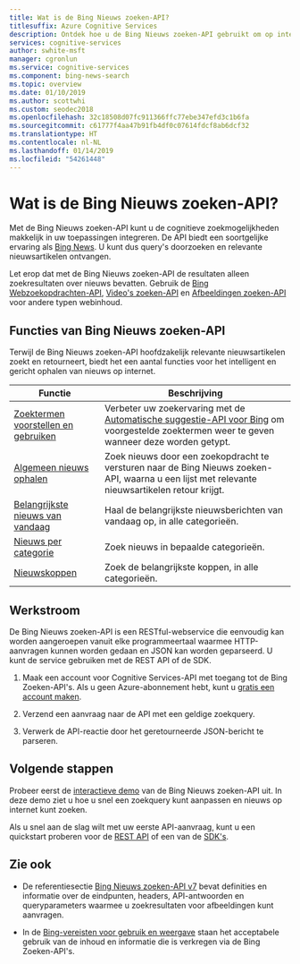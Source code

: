 ```yaml
---
title: Wat is de Bing Nieuws zoeken-API?
titlesuffix: Azure Cognitive Services
description: Ontdek hoe u de Bing Nieuws zoeken-API gebruikt om op internet te zoeken naar nieuws in meerdere categorieën, waaronder in kopteksten en in populaire onderwerpen.
services: cognitive-services
author: swhite-msft
manager: cgronlun
ms.service: cognitive-services
ms.component: bing-news-search
ms.topic: overview
ms.date: 01/10/2019
ms.author: scottwhi
ms.custom: seodec2018
ms.openlocfilehash: 32c18508d07fc911366ffc77ebe347efd3c1b6fa
ms.sourcegitcommit: c61777f4aa47b91fb4df0c07614fdcf8ab6dcf32
ms.translationtype: HT
ms.contentlocale: nl-NL
ms.lasthandoff: 01/14/2019
ms.locfileid: "54261448"
---
```

# <a name="what-is-the-bing-news-search-api"></a>Wat is de Bing Nieuws zoeken-API?

Met de Bing Nieuws zoeken-API kunt u de cognitieve zoekmogelijkheden makkelijk in uw toepassingen integreren. De API biedt een soortgelijke ervaring als [Bing News](https://www.bing.com/news). U kunt dus query's doorzoeken en relevante nieuwsartikelen ontvangen.

Let erop dat met de Bing Nieuws zoeken-API de resultaten alleen zoekresultaten over nieuws bevatten. Gebruik de [Bing Webzoekopdrachten-API](../bing-web-search/search-the-web.md), [Video's zoeken-API](../bing-video-search/search-the-web.md) en [Afbeeldingen zoeken-API](../bing-image-search/overview.md) voor andere typen webinhoud.

## <a name="bing-news-search-api-features"></a>Functies van Bing Nieuws zoeken-API

Terwijl de Bing Nieuws zoeken-API hoofdzakelijk relevante nieuwsartikelen zoekt en retourneert, biedt het een aantal functies voor het intelligent en gericht ophalen van nieuws op internet.

|Functie  |Beschrijving  |
|---------|---------|
|[Zoektermen voorstellen en gebruiken](concepts/search-for-news.md#suggest-and-use-search-terms)     | Verbeter uw zoekervaring met de [Automatische suggestie-API voor Bing](../bing-autosuggest/get-suggested-search-terms.md) om voorgestelde zoektermen weer te geven wanneer deze worden getypt.         |
|[Algemeen nieuws ophalen](concepts/search-for-news.md#get-general-news)     | Zoek nieuws door een zoekopdracht te versturen naar de Bing Nieuws zoeken-API, waarna u een lijst met relevante nieuwsartikelen retour krijgt.           |
|[Belangrijkste nieuws van vandaag](concepts/search-for-news.md#get-todays-top-news)      | Haal de belangrijkste nieuwsberichten van vandaag op, in alle categorieën.       |
|[Nieuws per categorie](concepts/search-for-news.md)     | Zoek nieuws in bepaalde categorieën.        | 
|[Nieuwskoppen](concepts/search-for-news.md)     | Zoek de belangrijkste koppen, in alle categorieën.         |

## <a name="workflow"></a>Werkstroom

De Bing Nieuws zoeken-API is een RESTful-webservice die eenvoudig kan worden aangeroepen vanuit elke programmeertaal waarmee HTTP-aanvragen kunnen worden gedaan en JSON kan worden geparseerd. U kunt de service gebruiken met de REST API of de SDK.

1. Maak een account voor Cognitive Services-API met toegang tot de Bing Zoeken-API's. Als u geen Azure-abonnement hebt, kunt u [gratis een account maken](https://azure.microsoft.com/try/cognitive-services/?api=bing-web-news-api).

2. Verzend een aanvraag naar de API met een geldige zoekquery.

3. Verwerk de API-reactie door het geretourneerde JSON-bericht te parseren.

## <a name="next-steps"></a>Volgende stappen

Probeer eerst de [interactieve demo](https://azure.microsoft.com/services/cognitive-services/bing-news-search-api/) van de Bing Nieuws zoeken-API uit. In deze demo ziet u hoe u snel een zoekquery kunt aanpassen en nieuws op internet kunt zoeken.

Als u snel aan de slag wilt met uw eerste API-aanvraag, kunt u een quickstart proberen voor de [REST API](quickstart.md) of een van de [SDK's](sdk.md).

## <a name="see-also"></a>Zie ook

* De referentiesectie [Bing Nieuws zoeken-API v7](https://docs.microsoft.com/rest/api/cognitiveservices/bing-news-api-v7-reference) bevat definities en informatie over de eindpunten, headers, API-antwoorden en queryparameters waarmee u zoekresultaten voor afbeeldingen kunt aanvragen.

* In de [Bing-vereisten voor gebruik en weergave](./useanddisplayrequirements.md) staan het acceptabele gebruik van de inhoud en informatie die is verkregen via de Bing Zoeken-API's.
